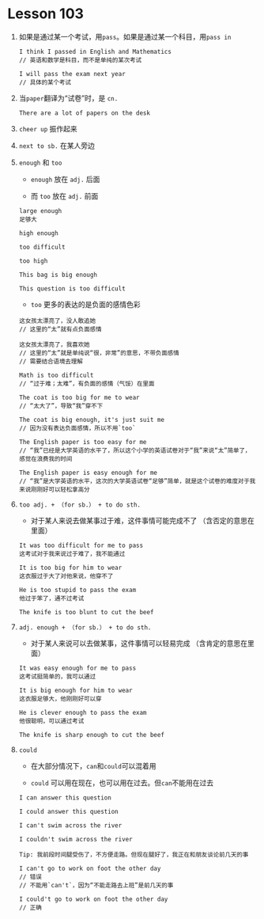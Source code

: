 # Lesson 103

1. 如果是通过某一个考试，用`pass`。如果是通过某一个科目，用`pass in`

   ```
   I think I passed in English and Mathematics
   // 英语和数学是科目，而不是单纯的某次考试

   I will pass the exam next year
   // 具体的某个考试
   ```

2. 当`paper`翻译为“试卷”时，是 `cn.`

   ```
   There are a lot of papers on the desk
   ```

3. `cheer up` 振作起来

4. `next to sb.` 在某人旁边

5. `enough` 和 `too`

   - `enough` 放在 `adj.` 后面

   - 而 `too` 放在 `adj.` 前面

   ```
   large enough
   足够大

   high enough

   too difficult

   too high

   This bag is big enough

   This question is too difficult
   ```

   - `too` 更多的表达的是负面的感情色彩

   ```
   这女孩太漂亮了，没人敢追她
   // 这里的“太”就有点负面感情

   这女孩太漂亮了，我喜欢她
   // 这里的“太”就是单纯说“很，非常”的意思，不带负面感情
   // 需要结合语境去理解
   ```

   ```
   Math is too difficult
   // “过于难；太难”，有负面的感情（气馁）在里面

   The coat is too big for me to wear
   // “太大了”，导致“我”穿不下

   The coat is big enough, it's just suit me
   // 因为没有表达负面感情，所以不用`too`

   The English paper is too easy for me
   // “我”已经是大学英语的水平了，所以这个小学的英语试卷对于“我”来说“太”简单了，感觉在浪费我的时间

   The English paper is easy enough for me
   // “我”是大学英语的水平，这次的大学英语试卷“足够”简单，就是这个试卷的难度对于我来说刚刚好可以轻松拿高分
   ```

6. `too adj. + （for sb.） + to do sth.`

   - 对于某人来说去做某事过于难，这件事情可能完成不了 （含否定的意思在里面）

   ```
   It was too difficult for me to pass
   这考试对于我来说过于难了，我不能通过

   It is too big for him to wear
   这衣服过于大了对他来说，他穿不了

   He is too stupid to pass the exam
   他过于笨了，通不过考试

   The knife is too blunt to cut the beef
   ```

7. `adj. enough + （for sb.） + to do sth.`

   - 对于某人来说可以去做某事，这件事情可以轻易完成 （含肯定的意思在里面）

   ```
   It was easy enough for me to pass
   这考试挺简单的，我可以通过

   It is big enough for him to wear
   这衣服足够大，他刚刚好可以穿

   He is clever enough to pass the exam
   他很聪明，可以通过考试

   The knife is sharp enough to cut the beef
   ```

8. `could`

   - 在大部分情况下，`can`和`could`可以混着用

   - `could` 可以用在现在，也可以用在过去。但`can`不能用在过去

   ```
   I can answer this question

   I could answer this question

   I can't swim across the river

   I couldn't swim across the river
   ```

   ```
   Tip: 我前段时间腿受伤了，不方便走路。但现在腿好了，我正在和朋友谈论前几天的事

   I can't go to work on foot the other day
   // 错误
   // 不能用`can't`，因为“不能走路去上班”是前几天的事

   I could't go to work on foot the other day
   // 正确
   ```
